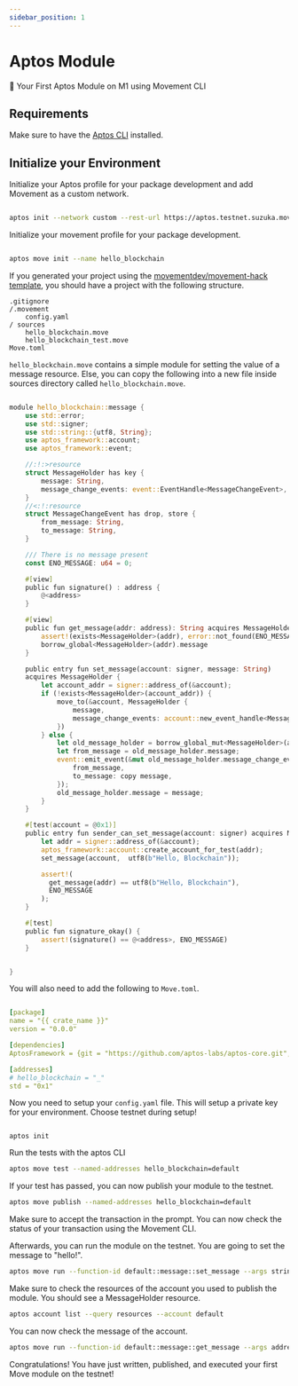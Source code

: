 ```yaml
---
sidebar_position: 1
---
```


# Aptos Module

🚀 Your First Aptos Module on M1 using Movement CLI

## Requirements

Make sure to have the [Aptos CLI](https://aptos.dev/tools/aptos-cli/install-cli/) installed.

## Initialize your Environment

Initialize your Aptos profile for your package development and add Movement as a custom network.

```bash

aptos init --network custom --rest-url https://aptos.testnet.suzuka.movementlabs.xyz/v1

```

Initialize your movement profile for your package development.

```bash

aptos move init --name hello_blockchain

```

If you generated your project using the [movementdev/movement-hack template](https://github.com/movementlabsxyz/movement-hack-temp), you should have a project with the following structure.

```
.gitignore
/.movement
    config.yaml
/ sources
    hello_blockchain.move
    hello_blockchain_test.move
Move.toml

```

`hello_blockchain.move` contains a simple module for setting the value of a message resource. Else, you can copy the following into a new file inside sources directory called `hello_blockchain.move`.

```rust

module hello_blockchain::message {
    use std::error;
    use std::signer;
    use std::string::{utf8, String};
    use aptos_framework::account;
    use aptos_framework::event;

    //:!:>resource
    struct MessageHolder has key {
        message: String,
        message_change_events: event::EventHandle<MessageChangeEvent>,
    }
    //<:!:resource
    struct MessageChangeEvent has drop, store {
        from_message: String,
        to_message: String,
    }

    /// There is no message present
    const ENO_MESSAGE: u64 = 0;

    #[view]
    public fun signature() : address {
        @<address>
    }

    #[view]
    public fun get_message(addr: address): String acquires MessageHolder {
        assert!(exists<MessageHolder>(addr), error::not_found(ENO_MESSAGE));
        borrow_global<MessageHolder>(addr).message
    }

    public entry fun set_message(account: signer, message: String)
    acquires MessageHolder {
        let account_addr = signer::address_of(&account);
        if (!exists<MessageHolder>(account_addr)) {
            move_to(&account, MessageHolder {
                message,
                message_change_events: account::new_event_handle<MessageChangeEvent>(&account),
            })
        } else {
            let old_message_holder = borrow_global_mut<MessageHolder>(account_addr);
            let from_message = old_message_holder.message;
            event::emit_event(&mut old_message_holder.message_change_events, MessageChangeEvent {
                from_message,
                to_message: copy message,
            });
            old_message_holder.message = message;
        }
    }

    #[test(account = @0x1)]
    public entry fun sender_can_set_message(account: signer) acquires MessageHolder {
        let addr = signer::address_of(&account);
        aptos_framework::account::create_account_for_test(addr);
        set_message(account,  utf8(b"Hello, Blockchain"));

        assert!(
          get_message(addr) == utf8(b"Hello, Blockchain"),
          ENO_MESSAGE
        );
    }

    #[test]
    public fun signature_okay() {
        assert!(signature() == @<address>, ENO_MESSAGE)
    }


}

```

You will also need to add the following to `Move.toml`.

```yaml

[package]
name = "{{ crate_name }}"
version = "0.0.0"

[dependencies]
AptosFramework = {git = "https://github.com/aptos-labs/aptos-core.git", subdir = "aptos-move/framework/aptos-framework", rev = "main"}

[addresses]
# hello_blockchain = "_"
std = "0x1"

```

Now you need to setup your `config.yaml` file. This will setup a private key for your environment. Choose testnet during setup!


```

aptos init

```

Run the tests with the aptos CLI

```bash
aptos move test --named-addresses hello_blockchain=default
```

If your test has passed, you can now publish your module to the testnet.

```bash
aptos move publish --named-addresses hello_blockchain=default
```

Make sure to accept the transaction in the prompt. You can now check the status of your transaction using the Movement CLI.

Afterwards, you can run the module on the testnet. You are going to set the message to "hello!".

```bash
aptos move run --function-id default::message::set_message --args string:hello!
```

Make sure to check the resources of the account you used to publish the module. You should see a MessageHolder resource.

```bash
aptos account list --query resources --account default
```

You can now check the message of the account.

```bash
aptos move run --function-id default::message::get_message --args address:default
```

Congratulations! You have just written, published, and executed your first Move module on the testnet!
